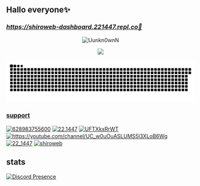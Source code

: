## Hallo everyone✨ 
### ***https://shiroweb-dashboard.221447.repl.co🌸***

<p align="center"><img title="Uunkn0wnN" src="https://media.discordapp.net/attachments/882578670986874910/1000437693462872104/standard.gif"></p>

<div align="center">
  <a href="https://github.com/Uunkn0wnN">
  <img height="180em" src="https://github-readme-stats.vercel.app/api?username=Uunkn0wnN&show_icons=true&theme=dracula&include_all_commits=true&count_private=true"/>
  
![Snake animation](https://github.com/Uunkn0wnN/Uunkn0wnN/blob/output/github-contribution-grid-snake.svg)
</div>

  <h3 align="left">support</h3>
<p align="left">
<a href="https://api.whatsapp.com/send?phone=+628983755600" target="blank"><img align="center" src="https://raw.githubusercontent.com/rahuldkjain/github-profile-readme-generator/master/src/images/icons/Social/whatsapp.svg" alt="628983755600" height="30" width="40" /></a>
<a href="https://instagram.com/22.1447" target="blank"><img align="center" src="https://raw.githubusercontent.com/rahuldkjain/github-profile-readme-generator/master/src/images/icons/Social/instagram.svg" alt="22.1447" height="30" width="40" /></a>
<a href="https://discord.gg/UFTXkxRrWT" target="blank"><img align="center" src="https://raw.githubusercontent.com/rahuldkjain/github-profile-readme-generator/master/src/images/icons/Social/discord.svg" alt="UFTXkxRrWT" height="30" width="40" /></a>
<a href="https://youtube.com/channel/UC_w0uOuASLUMS5l3XLoB6Wg" target="blank"><img align="center" src="https://raw.githubusercontent.com/rahuldkjain/github-profile-readme-generator/master/src/images/icons/Social/youtube.svg" alt="https://youtube.com/channel/UC_w0uOuASLUMS5l3XLoB6Wg" height="30" width="40" /></a>
<a href="https://twitter.com/22_1447" target="blank"><img align="center" src="https://raw.githubusercontent.com/rahuldkjain/github-profile-readme-generator/master/src/images/icons/Social/twitter.svg" alt="22_1447" height="30" width="40" /></a>
<a href="https://shiroweb-dashboard.221447.repl.co" target="blank"><img align="center" src="https://raw.githubusercontent.com/rahuldkjain/github-profile-readme-generator/master/src/images/icons/Social/blogger.svg" alt="shiroweb" height="30" width="40" /></a>

## stats

[![Discord Presence](https://lanyard-profile-readme.vercel.app/api/820532177853743105)](https://discord.gg/UFTXkxRrWT)
